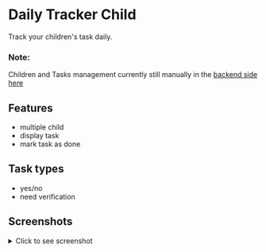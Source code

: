 # Daily Tracker Child

Track your children's task daily.

### Note:

Children and Tasks management currently still manually in the [backend side here](https://github.com/ihfazhillah/ksatriamuslim_backend/tree/main/ksatria_muslim/children_task)

## Features

- multiple child
- display task
- mark task as done

## Task types

- yes/no
- need verification

## Screenshots

<details>

<summary>Click to see screenshot</summary>

![login](screenshots/login.jpeg)

![children list](screenshots/children-list.jpeg)

![task list all todo](screenshots/task-list-all-todo.jpeg)

![task list with don](screenshots/task-list-with-done.jpeg)
</details>
